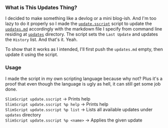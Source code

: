 ### What is This Updates Thing?

I decided to make something like a devlog or a mini blog-ish. 
And I'm too lazy to do it properly so I made the 
[`update.sscript`](../update.sscript) 
script to update the [`updates.md`](../updates.md) 
accordingly with the markdown file I specify from command line residing at 
[`updates`](https://github.com/ysufender/ysufender/blob/master/updates) 
directory. The script sets the `Last Update` and updates the `History` list. 
And that's it. Yeah.

To show that it works as I intended, I'll first push the `updates.md` empty, then
update it using the script.

### Usage

I made the script in my own scripting language because why not? Plus it's a proof
that even though the language is ugly as hell, it can still get some job done.

`SlimScript update.sscript`           -> Prints help  
`SlimScript update.sscript %p help`   -> Prints help  
`SlimScript update.sscript %p list`   -> Lists all available updates under `updates` directory  
`SlimScript update.sscript %p <name>` -> Applies the given update  
